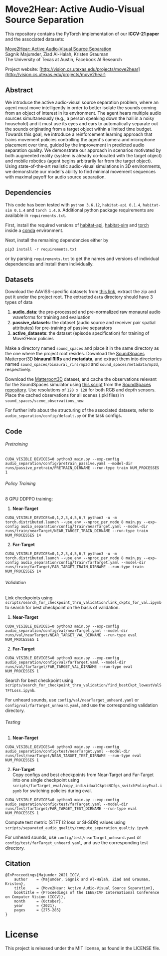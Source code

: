 # Move2Hear: Active Audio-Visual Source Separation
This repository contains the PyTorch implementation of our **ICCV-21 paper** and the associated datasets: 

[Move2Hear: Active Audio-Visual Source Separation](http://vision.cs.utexas.edu/projects/move2hear)<br />
Sagnik Majumder, Ziad Al-Halah, Kristen Grauman<br />
The University of Texas at Austin, Facebook AI Research

Project website: [http://vision.cs.utexas.edu/projects/move2hear](http://vision.cs.utexas.edu/projects/move2hear)

## Abstract
We introduce the active audio-visual source separation problem, where an agent must move intelligently in order to better isolate the sounds coming from an object of interest in its environment. The agent hears multiple audio sources simultaneously (e.g., a person speaking down the hall in a noisy household) and it must use its eyes and ears to automatically separate out the sounds originating from a target object within a limited time budget. Towards this goal, we introduce a reinforcement learning approach that trains movement policies controlling the agent's camera and microphone placement over time, guided by the improvement in predicted audio separation quality. We demonstrate our approach in scenarios motivated by both augmented reality (system is already co-located with the target object) and mobile robotics (agent begins arbitrarily far from the target object). Using state-of-the-art realistic audio-visual simulations in 3D environments, we demonstrate our model's ability to find minimal movement sequences with maximal payoff for audio source separation.

## Dependencies
This code has been tested with ```python 3.6.12```, ```habitat-api 0.1.4```, ```habitat-sim 0.1.4``` and ```torch 1.4.0```. Additional python package requirements are available in ```requirements.txt```.   
  
First, install the required versions of [habitat-api](https://github.com/facebookresearch/habitat-lab), [habitat-sim](https://github.com/facebookresearch/habitat-sim) and [torch](https://pytorch.org/) inside a [conda](https://www.anaconda.com/) environment. 

Next, install the remaining dependencies either by 
```
pip3 install -r requirements.txt
``` 
or by parsing ```requirements.txt``` to get the names and versions of individual dependencies and install them individually.

## Datasets
Download the AAViSS-specific datasets from [this link](https://bit.ly/3r02Skb), extract the zip and put it under the project root. The extracted ```data``` directory should have 3 types of data
1. **audio_data**: the pre-processed and pre-normalized raw monaural audio waveforms for training and evaluation    
2. **passive_datasets**: the dataset (audio source and receiver pair spatial attributes) for pre-training of passive separators    
3. **active_datasets**: the dataset (episode specification) for training of Move2Hear policies   
    
Make a directory named ```sound_spaces``` and place it in the same directory as the one where the project root resides. Download the [SoundSpaces](https://github.com/facebookresearch/sound-spaces/blob/main/soundspaces/README.md) Matterport3D **binaural RIRs** and **metadata**, and extract them into directories named ```sound_spaces/binaural_rirs/mp3d``` and ```sound_spaces/metadata/mp3d```, respectively.    
     
Download the [Matterport3D](https://niessner.github.io/Matterport/) dataset, and cache the observations relevant for the SoundSpaces simulator using [this script](https://github.com/facebookresearch/sound-spaces/blob/main/scripts/cache_observations.py) from the [SoundSpaces repository](https://github.com/facebookresearch/sound-spaces). Use resolutions of ```128 x 128``` for both RGB and depth sensors. Place the cached observations for all scenes (.pkl files) in ```sound_spaces/scene_observations_new```.    
     
For further info about the structuring of the associated datasets, refer to ```audio_separation/config/default.py``` or the task configs.              

## Code
###### Pretraining    
```
CUDA_VISIBLE_DEVICES=0 python3 main.py --exp-config audio_separation/config/pretrain_passive.yaml --model-dir runs/passive_pretrain/PRETRAIN_DIRNAME --run-type train NUM_PROCESSES 1
```
###### Policy Training
8 GPU DDPPO training:    
1. **Near-Target** 
```
CUDA_VISIBLE_DEVICES=0,1,2,3,4,5,6,7 python3 -u -m torch.distributed.launch --use_env --nproc_per_node 8 main.py --exp-config audio_separation/config/train/nearTarget.yaml --model-dir runs/train/nearTarget/NEAR_TARGET_TRAIN_DIRNAME --run-type train NUM_PROCESSES 14
```    
2. **Far-Target**  
```
CUDA_VISIBLE_DEVICES=0,1,2,3,4,5,6,7 python3 -u -m torch.distributed.launch --use_env --nproc_per_node 8 main.py --exp-config audio_separation/config/train/farTarget.yaml --model-dir runs/train/farTarget/FAR_TARGET_TRAIN_DIRNAME --run-type train NUM_PROCESSES 14
```   

###### Validation    
Link checkpoints using ```scripts/search_for_checkpoint_thru_validation/link_ckpts_for_val.ipynb``` to search for best checkpoint on the basis of validation.    
1. **Near-Target**    
```
CUDA_VISIBLE_DEVICES=0 python3 main.py --exp-config audio_separation/config/val/nearTarget.yaml --model-dir runs/val/nearTarget/NEAR_TARGET_VAL_DIRNAME --run-type eval NUM_PROCESSES 1
```
2. **Far-Target**  
```
CUDA_VISIBLE_DEVICES=0 python3 main.py --exp-config audio_separation/config/val/farTarget.yaml --model-dir runs/val/farTarget/FAR_TARGET_VAL_DIRNAME --run-type eval NUM_PROCESSES 1
```

Search for best checkpoint using ```scripts/search_for_checkpoint_thru_validation/find_bestCkpt_lowestValSTFTLoss.ipynb```.   
     
For unheard sounds, use ```config/val/nearTarget_unheard.yaml``` or ```config/val/farTarget_unheard.yaml```, and use the corresponding validation directory.          


###### Testing        
1. **Near-Target**    
```
CUDA_VISIBLE_DEVICES=0 python3 main.py --exp-config audio_separation/config/test/nearTarget.yaml --model-dir runs/test/nearTarget/NEAR_TARGET_TEST_DIRNAME --run-type eval NUM_PROCESSES 1
```   
       
2. **Far-Target**    
Copy configs and best checkpoints from Near-Target and Far-Target into one single checkpoint using ```scripts/farTarget_eval/copy_individualCkptsNCfgs_switchPolicyEval.ipynb``` for switching policies during eval.    
```
CUDA_VISIBLE_DEVICES=0 python3 main.py --exp-config audio_separation/config/test/farTarget.yaml --model-dir runs/test/farTarget/FAR_TARGET_TEST_DIRNAME --run-type eval NUM_PROCESSES 1
```
     
Compute test metric (STFT l2 loss or SI-SDR) values using ```scripts/separated_audio_quality/compute_separation_qualtiy.ipynb```.      
      
For unheard sounds, use ```config/test/nearTarget_unheard.yaml``` or ```config/test/farTarget_unheard.yaml```, and use the corresponding test directory.     

## Citation
```
@InProceedings{Majumder_2021_ICCV,
    author    = {Majumder, Sagnik and Al-Halah, Ziad and Grauman, Kristen},
    title     = {Move2Hear: Active Audio-Visual Source Separation},
    booktitle = {Proceedings of the IEEE/CVF International Conference on Computer Vision (ICCV)},
    month     = {October},
    year      = {2021},
    pages     = {275-285}
}
```

# License
This project is released under the MIT license, as found in the LICENSE file.
